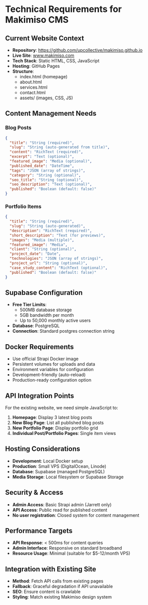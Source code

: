 # Technical Requirements for Makimiso CMS

## Current Website Context
- **Repository**: https://github.com/upcollective/makimiso.github.io
- **Live Site**: www.makimiso.com
- **Tech Stack**: Static HTML, CSS, JavaScript
- **Hosting**: GitHub Pages
- **Structure**: 
  - index.html (homepage)
  - about.html 
  - services.html
  - contact.html
  - assets/ (images, CSS, JS)

## Content Management Needs

### Blog Posts
```json
{
  "title": "String (required)",
  "slug": "String (auto-generated from title)",
  "content": "RichText (required)", 
  "excerpt": "Text (optional)",
  "featured_image": "Media (optional)",
  "published_date": "DateTime",
  "tags": "JSON (array of strings)",
  "category": "String (optional)",
  "seo_title": "String (optional)",
  "seo_description": "Text (optional)",
  "published": "Boolean (default: false)"
}
```

### Portfolio Items  
```json
{
  "title": "String (required)",
  "slug": "String (auto-generated)",
  "description": "RichText (required)",
  "short_description": "Text (for previews)",
  "images": "Media (multiple)",
  "featured_image": "Media",
  "client": "String (optional)",
  "project_date": "Date",
  "technologies": "JSON (array of strings)",
  "project_url": "String (optional)",
  "case_study_content": "RichText (optional)",
  "published": "Boolean (default: false)"
}
```

## Supabase Configuration
- **Free Tier Limits**: 
  - 500MB database storage
  - 5GB bandwidth per month
  - Up to 50,000 monthly active users
- **Database**: PostgreSQL
- **Connection**: Standard postgres connection string

## Docker Requirements
- Use official Strapi Docker image
- Persistent volumes for uploads and data
- Environment variables for configuration
- Development-friendly (auto-reload)
- Production-ready configuration option

## API Integration Points
For the existing website, we need simple JavaScript to:

1. **Homepage**: Display 3 latest blog posts
2. **New Blog Page**: List all published blog posts  
3. **New Portfolio Page**: Display portfolio grid
4. **Individual Post/Portfolio Pages**: Single item views

## Hosting Considerations
- **Development**: Local Docker setup
- **Production**: Small VPS (DigitalOcean, Linode)
- **Database**: Supabase (managed PostgreSQL)
- **Media Storage**: Local filesystem or Supabase Storage

## Security & Access
- **Admin Access**: Basic Strapi admin (Jarrett only)
- **API Access**: Public read for published content
- **No user registration**: Closed system for content management

## Performance Targets
- **API Response**: < 500ms for content queries
- **Admin Interface**: Responsive on standard broadband
- **Resource Usage**: Minimal (suitable for $5-12/month VPS)

## Integration with Existing Site
- **Method**: Fetch API calls from existing pages
- **Fallback**: Graceful degradation if API unavailable  
- **SEO**: Ensure content is crawlable
- **Styling**: Match existing Makimiso design system
